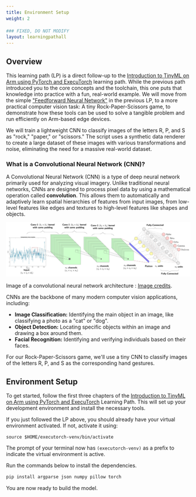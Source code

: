 ```yaml
---
title: Environment Setup
weight: 2

### FIXED, DO NOT MODIFY
layout: learningpathall
---
```


## Overview 
This learning path (LP) is a direct follow-up to the [Introduction to TinyML on Arm using PyTorch and ExecuTorch](/learning-paths/embedded-and-microcontrollers/introduction-to-tinyml-on-arm) learning path. While the previous path introduced you to the core concepts and the toolchain, this one puts that knowledge into practice with a fun, real-world example. We will move from the simple ["Feedforward Neural Network"](/learning-paths/embedded-and-microcontrollers/introduction-to-tinyml-on-arm/4-build-model) in the previous LP, to a more practical computer vision task: A tiny Rock-Paper-Scissors game, to demonstrate how these tools can be used to solve a tangible problem and run efficiently on Arm-based edge devices.


We will train a lightweight CNN to classify images of the letters R, P, and S as "rock," "paper," or "scissors." The script uses a synthetic data renderer to create a large dataset of these images with various transformations and noise, eliminating the need for a massive real-world dataset.

### What is a Convolutional Neural Network (CNN)?
A Convolutional Neural Network (CNN) is a type of deep neural network primarily used for analyzing visual imagery. Unlike traditional neural networks, CNNs are designed to process pixel data by using a mathematical operation called **convolution**. This allows them to automatically and adaptively learn spatial hierarchies of features from input images, from low-level features like edges and textures to high-level features like shapes and objects.

![Image of a convolutional neural network architecture](image.png)

Image of a convolutional neural network architecture : [Image credits](https://wiki.seeedstudio.com/grove_vision_ai_v2/). 

CNNs are the backbone of many modern computer vision applications, including:

- **Image Classification:** Identifying the main object in an image, like classifying a photo as a "cat" or "dog".
- **Object Detection:** Locating specific objects within an image and drawing a box around them.
- **Facial Recognition:** Identifying and verifying individuals based on their faces.

For our Rock-Paper-Scissors game, we'll use a tiny CNN to classify images of the letters R, P, and S as the corresponding hand gestures.



## Environment Setup
To get started, follow the first three chapters of the [Introduction to TinyML on Arm using PyTorch and ExecuTorch](/learning-paths/embedded-and-microcontrollers/introduction-to-tinyml-on-arm) Learning Path. This will set up your development environment and install the necessary tools.


If you just followed the LP above, you should already have your virtual environment activated. If not, activate it using: 

```console
source $HOME/executorch-venv/bin/activate
```
The prompt of your terminal now has `(executorch-venv)` as a prefix to indicate the virtual environment is active.

Run the commands below to install the dependencies.

```bash
pip install argparse json numpy pillow torch
```
You are now ready to build the model.


